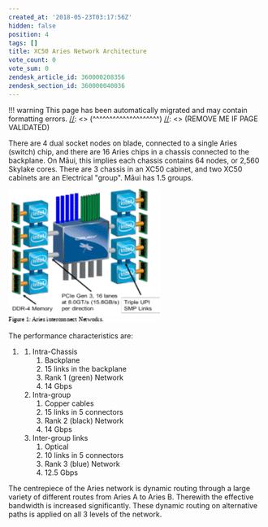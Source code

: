 ```yaml
---
created_at: '2018-05-23T03:17:56Z'
hidden: false
position: 4
tags: []
title: XC50 Aries Network Architecture
vote_count: 0
vote_sum: 0
zendesk_article_id: 360000208356
zendesk_section_id: 360000040036
---
```




[//]: <> (REMOVE ME IF PAGE VALIDATED)
[//]: <> (vvvvvvvvvvvvvvvvvvvv)
!!! warning
    This page has been automatically migrated and may contain formatting errors.
[//]: <> (^^^^^^^^^^^^^^^^^^^^)
[//]: <> (REMOVE ME IF PAGE VALIDATED)

There are 4 dual socket nodes on blade, connected to a single Aries
(switch) chip, and there are 16 Aries chips in a chassis connected to
the backplane. On Māui, this implies each chassis contains 64 nodes, or
2,560 Skylake cores. There are 3 chassis in an XC50 cabinet, and two
XC50 cabinets are an Electrical "group". Māui has 1.5 groups.

<img src="../../assets/images/XC50_Aries_Network_Architecture.gif"
width="298" height="263" alt="UPM_html_2d91e9cdd34d272d.gif" />

The performance characteristics are:

1.  1.  Intra-Chassis
        1.  Backplane
        2.  15 links in the backplane
        3.  Rank 1 (green) Network
        4.  14 Gbps
    2.  Intra-group
        1.  Copper cables
        2.  15 links in 5 connectors
        3.  Rank 2 (black) Network
        4.  14 Gbps
    3.  Inter-group links
        1.  Optical
        2.  10 links in 5 connectors
        3.  Rank 3 (blue) Network
        4.  12.5 Gbps

The centrepiece of the Aries network is dynamic routing through a large
variety of different routes from Aries A to Aries B. Therewith the
effective bandwidth is increased significantly. These dynamic routing on
alternative paths is applied on all 3 levels of the network.
